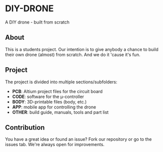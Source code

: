 # DIY-DRONE
A DIY drone - built from scratch

## About
This is a students project. Our intention is to give anybody a chance to build their own drone (almost) from scratch. And we do it 'cause it's fun.

## Project
The project is divided into multiple sections/subfolders:

* __PCB__: Altium project files for the circuit board
* __CODE__: software for the µ-controller
* __BODY__: 3D-printable files (body, etc.)
* __APP__: mobile app for controlling the drone
* __OTHER__: build guide, manuals, tools and part list

## Contribution
You have a great idea or found an issue? Fork our repository or go to the issues tab. We're always open for improvements.
